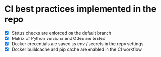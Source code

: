 # CI best practices implemented in the repo

- [x] Status checks are enforced on the default branch
- [x] Matrix of Python versions and OSes are tested
- [x] Docker credentials are saved as env / secrets in the repo settings
- [x] Docker buildcache and pip cache are enabled in the CI workflow